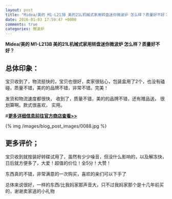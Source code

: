 ```yaml
---
layout: post
title: "Midea/美的 M1-L213B 美的21L机械式家用转盘迷你微波炉 怎么样？质量好不好？"
date: 2016-01-03 17:59:47 +0800
comments: true
categories: 微波炉
---
```


**Midea/美的 M1-L213B 美的21L机械式家用转盘迷你微波炉 怎么样？质量好不好？**

## 总体印象：

宝贝收到了，物流挺快的，宝贝也很好，卖家很贴心，包装盒用了2个，也没有磕碰，质量不错，美的的品牌不错，非常不错。完美！

发货和物流速度都很快， 收到了，质量不错，美的的品牌不错，还有赠品送， 很划算啊。款式很喜欢， 实用。

#[**更多详细信息前往官方商店查看>>**](http://redirect.simba.taobao.com/rd?w=unionnojs&f=http%3A%2F%2Fai.taobao.com%2Fauction%2Fedetail.htm%3Fe%3DcY4%252FSkXmGVDuDAZjWhpTWJaftpYiju9A%252BtD6UUMkhYpBWJVBnwmj7tnO073KpEUuesayvrQ7hvkEwiwEAUVRm%252BkhmNFX%252F3dHWvA9v2QHrugIdF8vpPzQmyxkRCTGouB6AVmxJUoOePQiPhF9GiofXw%253D%253D%26ptype%3D100010%26from%3Dbasic&k=5ccfdb950740ca16&c=un&b=alimm_0&p=mm_109581374_12296429_46532450)

<!--More-->

{% img /images/blog_post_images/0088.jpg %}

## 更多评价；

宝贝收到就按装好转碟试用了，虽然有少少噪音，但没什么影响的，以及解冻快，日后就方便多了，大爱！超值的价位！全5分！大赞！

东西真的不错，非常满意的一次购买，喜欢的亲们可以下手了

总体来说很好，一样的东西/比我妈家那声音大，只不过我妈家那个是十几年前买的，谢谢卖家送的小礼物